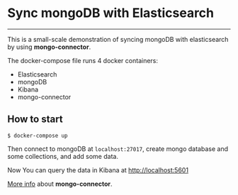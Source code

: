 # Sync mongoDB with Elasticsearch
----
This is a small-scale demonstration of syncing mongoDB with elasticsearch by using **mongo-connector**.

The docker-compose file runs 4 docker containers:

- Elasticsearch
- mongoDB
- Kibana
- mongo-connector

## How to start
```
$ docker-compose up
```

Then connect to mongoDB at `localhost:27017`, create mongo database and some collections, and add some data. 

Now You can query the data in Kibana at [http://localhost:5601](http://localhost:5601)

[More info](https://github.com/mongodb-labs/mongo-connector/wiki/Usage%20with%20ElasticSearch) about **mongo-connector**.